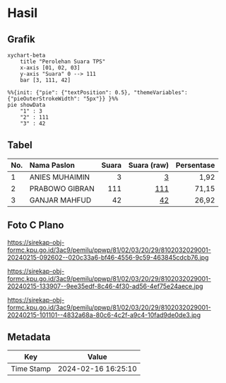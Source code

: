 # Hasil

## Grafik

```mermaid
xychart-beta
    title "Perolehan Suara TPS"
    x-axis [01, 02, 03]
    y-axis "Suara" 0 --> 111
    bar [3, 111, 42]
```

```mermaid
%%{init: {"pie": {"textPosition": 0.5}, "themeVariables": {"pieOuterStrokeWidth": "5px"}} }%%
pie showData
    "1" : 3
    "2" : 111
    "3" : 42
```

## Tabel

| No. | Nama Paslon    | Suara | Suara (raw) | Persentase |
|:--- |:-------------- | -----:| -----------:| ----------:|
| 1   | ANIES MUHAIMIN | 3     | [3][p-1]    | 1,92       |
| 2   | PRABOWO GIBRAN | 111   | [111][p-2]  | 71,15      |
| 3   | GANJAR MAHFUD  | 42    | [42][p-3]   | 26,92      |


[p-1]: https://github.com/gigit-pemilu/pemilu-2024-81-maluku/blob/main/pilpres/hitung-suara/sub/81-maluku/sub/02-maluku-tenggara/sub/03-kei-besar/sub/2029-rahareng-atas/sub/001-tps/sub/paslon-1.txt
[p-2]: https://github.com/gigit-pemilu/pemilu-2024-81-maluku/blob/main/pilpres/hitung-suara/sub/81-maluku/sub/02-maluku-tenggara/sub/03-kei-besar/sub/2029-rahareng-atas/sub/001-tps/sub/paslon-2.txt
[p-3]: https://github.com/gigit-pemilu/pemilu-2024-81-maluku/blob/main/pilpres/hitung-suara/sub/81-maluku/sub/02-maluku-tenggara/sub/03-kei-besar/sub/2029-rahareng-atas/sub/001-tps/sub/paslon-3.txt

## Foto C Plano

https://sirekap-obj-formc.kpu.go.id/3ac9/pemilu/ppwp/81/02/03/20/29/8102032029001-20240215-092602--020c33a6-bf46-4556-9c59-463845cdcb76.jpg

https://sirekap-obj-formc.kpu.go.id/3ac9/pemilu/ppwp/81/02/03/20/29/8102032029001-20240215-133907--9ee35edf-8c46-4f30-ad56-4ef75e24aece.jpg

https://sirekap-obj-formc.kpu.go.id/3ac9/pemilu/ppwp/81/02/03/20/29/8102032029001-20240215-101101--4832a68a-80c6-4c2f-a9c4-10fad9de0de3.jpg


## Metadata

| Key        | Value               |
| ---------- | ------------------- |
| Time Stamp | 2024-02-16 16:25:10 |



